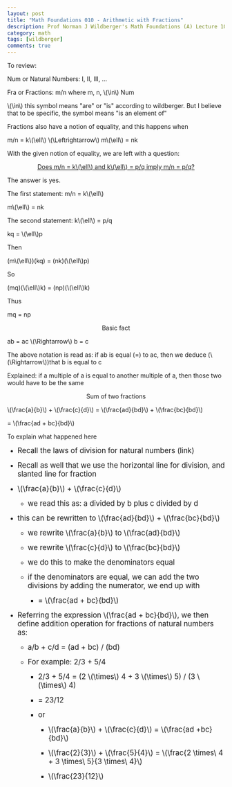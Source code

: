 ```yaml
---
layout: post
title: "Math Foundations 010 - Arithmetic with Fractions"
description: Prof Norman J Wildberger's Math Foundations (A) Lecture 10
category: math
tags: [wildberger]
comments: true
---
```


<head><script async='async' src='https://cdnjs.cloudflare.com/ajax/libs/mathjax/2.7.1/MathJax.js?config=TeX-AMS_CHTML,Safe' type='text/javascript'></script></head>
To review:

<p>Num or Natural Numbers: I, II, III, ...</p>

<p>Fra or Fractions: m/n where m, n, \(\in\) Num</p>

<p>\(\in\) this symbol means "are" or "is" according to wildberger. But I believe that to be specific, the symbol means "is an element of"</p>

<p>Fractions also have a notion of equality, and this happens when</p>

<p>m/n =  k\(\ell\) \(\Leftrightarrow\) m\(\ell\) = nk</p>

<p>With the given notion of equality, we are left with a question:</p>
<!-- more --> 

<center><p><u>Does m/n =  k\(\ell\)  and k\(\ell\) = p/q imply m/n = p/q?</u></p></center>

<p>The answer is yes.</p>
<p>The first statement: m/n =  k\(\ell\)</p>
<p>m\(\ell\) = nk</p>
<p>The second statement: k\(\ell\) = p/q</p>
<p>kq = \(\ell\)p</p>
<p>Then</p>
<p>(m\(\ell\))(kq) = (nk)(\(\ell\)p)</p>
<p>So</p>
<p>(mq)(\(\ell\)k) = (np)(\(\ell\)k)</p>
<p>Thus</p>
<p>mq = np</p>

<center><p>Basic fact</p></center>

<p>ab = ac \(\Rightarrow\) b = c</p>
<p>The above notation is read as: if ab is equal (=) to ac, then we deduce (\(\Rightarrow\))that b is equal to c</p>
<p>Explained: if a multiple of a is equal to another multiple of a, then those two would have to be the same</p>

<center><p>Sum of two fractions</p></center>

<p>\(\frac{a}{b}\) + \(\frac{c}{d}\) = \(\frac{ad}{bd}\) + \(\frac{bc}{bd}\)</p>
<p>= \(\frac{ad + bc}{bd}\)</p>
<p>To explain what happened here</p>

<ul>
 <li><p><big>Recall the laws of division for natural numbers (link)</big></p></li>
 <li><p><big>Recall as well that we use the horizontal line for division, and slanted line for fraction</big></p></li>
 <li><p><big>\(\frac{a}{b}\) + \(\frac{c}{d}\) </big></p></li>
  <ul>
    <li><p><big>we read this as: a divided by b plus c divided by d</big></p></li>
  </ul>
  <li><p><big>this can be rewritten to \(\frac{ad}{bd}\) + \(\frac{bc}{bd}\)</big></p></li>
  <ul>
    <li><p><big>we rewrite \(\frac{a}{b}\) to \(\frac{ad}{bd}\)</big></p></li>
    <li><p><big>we rewrite \(\frac{c}{d}\) to \(\frac{bc}{bd}\)</big></p></li>
    <li><p><big>we do this to make the denominators equal</big></p></li>
    <li><p><big>if the denominators are equal, we can add the two divisions by adding the numerator, we end up with </big></p></li>
    <ul>
      <li><p><big>= \(\frac{ad + bc}{bd}\)</big></p></li>
    </ul>
  </ul>
 <li><p><big>Referring the expression \(\frac{ad + bc}{bd}\), we then define addition operation for fractions of natural numbers as:</big></p></li>
  <ul>
    <li><p><big>a/b + c/d = (ad + bc) / (bd)</big></p></li>
    <li><p><big>For example: 2/3 + 5/4</big></p></li>
    <ul>
      <li><p><big>2/3 + 5/4 = (2 \(\times\) 4 + 3 \(\times\) 5) / (3 \(\times\) 4)</big></p></li>
      <li><p><big>= 23/12</big></p></li>
      <li><p><big>or</big></p></li>
      <ul>
        <li><p><big>\(\frac{a}{b}\) + \(\frac{c}{d}\) =  \(\frac{ad +bc}{bd}\)</big></p></li>
        <li><p><big>\(\frac{2}{3}\) +  \(\frac{5}{4}\) =  \(\frac{2 \times\ 4 + 3 \times\ 5}{3 \times\ 4}\)</big></p></li>
        <li><p><big>\(\frac{23}{12}\)</big></p></li>
      </ul>
    </ul>
  </ul>
</ul>
